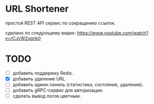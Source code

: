 # URL Shortener
простой REST API сервис по сокращению ссылок.

сделано по следующему видео: https://www.youtube.com/watch?v=rCJvW2xgnk0

# TODO
- [ ] добавить поддержку Redis.
- [x] добавить удаление URL.
- [ ] добавить админ панель (статистика, состояние, удаление).
- [ ] добавить gRPC-сервис для авторизации.
- [ ] сделать вывод логов цветным. 
